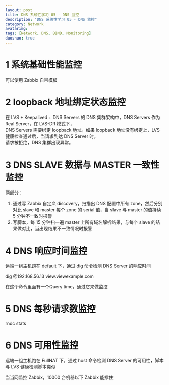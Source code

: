 ```yaml
---
layout: post
title: DNS 系统性学习 05 - DNS 监控
description: "DNS 系统性学习 05 - DNS 监控"
category: Network
avatarimg:
tags: [Network, DNS, BIND, Monitoring]
duoshuo: true
---
```


# 1 系统基础性能监控

可以使用 Zabbix 自带模板

# 2 loopback 地址绑定状态监控

在 LVS + Keepalived + DNS Servers 的 DNS 集群架构中，DNS Servers 作为 Real Server，在 LVS-DR 模式下，  
DNS Servers 需要绑定 loopback 地址。如果 loopback 地址没有绑定上，LVS 健康检查通过后，当请求到达 DNS Server 时，  
请求被拒绝，DNS 集群出现异常。

# 3 DNS SLAVE 数据与 MASTER 一致性监控

两部分：

1. 通过写 Zabbix 自定义 discovery，扫描出 DNS 配置中所有 zone，然后分别对比 slave 和 master 每个 zone 的 serial 值，当 slave 与 master 的值持续 5 分钟不一致时报警
2. 写脚本，每 15 分钟扫一遍 master 上所有域名解析结果，与每个 slave 的结果做对比，当出现结果不一致情况时报警

# 4 DNS 响应时间监控

远端一组主机跑在 default 下，通过 dig 命令检测 DNS Server 的响应时间

>
dig @192.168.56.13 view.viewexample.com

在这个命令里面有一个Query time，通过它来做监控

# 5 DNS 每秒请求数监控

rndc stats

# 6 DNS 可用性监控

远端一组主机跑在 FullNAT 下，通过 host 命令检测 DNS Server 的可用性，脚本与 LVS 健康检测脚本类似

当当网监控 Zabbix，10000 台机器以下 Zabbix 能撑住
